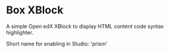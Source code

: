 # Box XBlock
A simple Open edX XBlock to display HTML content code syntax highlighter.

Short name for enabling in Studio: 'prism'
